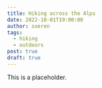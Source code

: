 ```yaml
---
title: Hiking across the Alps
date: 2022-10-01T19:00:00
author: soeren
tags:
  - hiking
  - outdoors
post: true
draft: true
---
```


<p class="notice">
  This is a placeholder.
</p>